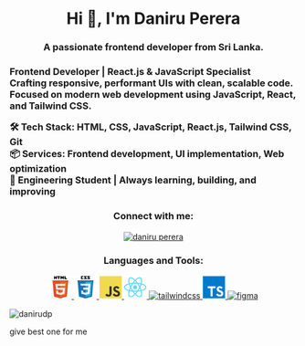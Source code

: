 <h1 align="center">Hi 👋, I'm Daniru Perera</h1>
<h3 align="center">A passionate frontend developer from Sri Lanka.</h3>

<h3 aligh="center">Frontend Developer | React.js & JavaScript Specialist <br>
Crafting responsive, performant UIs with clean, scalable code. <br>
Focused on modern web development using JavaScript, React, and Tailwind CSS. <br>

🛠️ Tech Stack: HTML, CSS, JavaScript, React.js, Tailwind CSS, Git <br>
📦 Services: Frontend development, UI implementation, Web optimization <br>
📍 Engineering Student | Always learning, building, and improving <br> </h3>


<h3 align="center">Connect with me:</h3>
<p align="center">
<a href="https://linkedin.com/in/daniru perera" target="blank"><img align="center" src="https://raw.githubusercontent.com/rahuldkjain/github-profile-readme-generator/master/src/images/icons/Social/linked-in-alt.svg" alt="daniru perera" height="30" width="40" /></a>
</p>

<h3 align="center">Languages and Tools:</h3>

<p align="center">
  <a href="https://developer.mozilla.org/en-US/docs/Web/HTML" target="_blank" rel="noreferrer">
    <img src="https://raw.githubusercontent.com/devicons/devicon/master/icons/html5/html5-original-wordmark.svg" alt="html5" width="40" height="40"/>
  </a>
  <a href="https://developer.mozilla.org/en-US/docs/Web/CSS" target="_blank" rel="noreferrer">
    <img src="https://raw.githubusercontent.com/devicons/devicon/master/icons/css3/css3-original-wordmark.svg" alt="css3" width="40" height="40"/>
  </a>
  <a href="https://developer.mozilla.org/en-US/docs/Web/JavaScript" target="_blank" rel="noreferrer">
    <img src="https://raw.githubusercontent.com/devicons/devicon/master/icons/javascript/javascript-original.svg" alt="javascript" width="40" height="40"/>
  </a>
  <a href="https://reactjs.org/" target="_blank" rel="noreferrer">
    <img src="https://raw.githubusercontent.com/devicons/devicon/master/icons/react/react-original.svg" alt="react" width="40" height="40"/>
  </a>
  <a href="https://tailwindcss.com/" target="_blank" rel="noreferrer">
    <img src="https://www.vectorlogo.zone/logos/tailwindcss/tailwindcss-icon.svg" alt="tailwindcss" width="40" height="40"/>
  </a>
  <a href="https://www.typescriptlang.org/" target="_blank" rel="noreferrer">
    <img src="https://raw.githubusercontent.com/devicons/devicon/master/icons/typescript/typescript-original.svg" alt="typescript" width="40" height="40"/>
  </a>
  <a href="https://www.figma.com/" target="_blank" rel="noreferrer">
    <img src="https://www.vectorlogo.zone/logos/figma/figma-icon.svg" alt="figma" width="40" height="40"/>
  </a>
</p>
  
<p><img align="center" src="https://github-readme-stats.vercel.app/api/top-langs?username=danirudp&show_icons=true&theme=dark&locale=en&layout=compact" alt="danirudp" /></p>
give best one for me 

